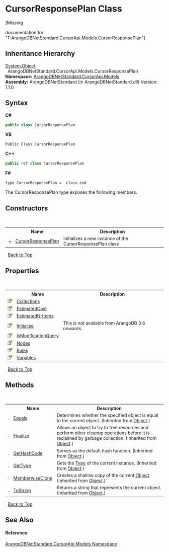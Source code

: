 # CursorResponsePlan Class
 

\[Missing <summary> documentation for "T:ArangoDBNetStandard.CursorApi.Models.CursorResponsePlan"\]


## Inheritance Hierarchy
<a href="https://docs.microsoft.com/dotnet/api/system.object" target="_blank" rel="noopener noreferrer">System.Object</a><br />&nbsp;&nbsp;ArangoDBNetStandard.CursorApi.Models.CursorResponsePlan<br />
**Namespace:**&nbsp;<a href="35799343-7a53-6c3b-95d1-21ff990d1b8b">ArangoDBNetStandard.CursorApi.Models</a><br />**Assembly:**&nbsp;ArangoDBNetStandard (in ArangoDBNetStandard.dll) Version: 1.1.0

## Syntax

**C#**<br />
``` C#
public class CursorResponsePlan
```

**VB**<br />
``` VB
Public Class CursorResponsePlan
```

**C++**<br />
``` C++
public ref class CursorResponsePlan
```

**F#**<br />
``` F#
type CursorResponsePlan =  class end
```

The CursorResponsePlan type exposes the following members.


## Constructors
&nbsp;<table><tr><th></th><th>Name</th><th>Description</th></tr><tr><td>![Public method](media/pubmethod.gif "Public method")</td><td><a href="e38d5802-a4f7-04b7-005f-983c949c88aa">CursorResponsePlan</a></td><td>
Initializes a new instance of the CursorResponsePlan class</td></tr></table>&nbsp;
<a href="#cursorresponseplan-class">Back to Top</a>

## Properties
&nbsp;<table><tr><th></th><th>Name</th><th>Description</th></tr><tr><td>![Public property](media/pubproperty.gif "Public property")</td><td><a href="03ab2ae4-2f69-0067-a9b0-3df047af4202">Collections</a></td><td /></tr><tr><td>![Public property](media/pubproperty.gif "Public property")</td><td><a href="04c07fe4-22bf-1e4e-e88a-6f5b8cc81277">EstimatedCost</a></td><td /></tr><tr><td>![Public property](media/pubproperty.gif "Public property")</td><td><a href="2f9c50f3-6815-45d1-fec0-41a0fd369995">EstimatedNrItems</a></td><td /></tr><tr><td>![Public property](media/pubproperty.gif "Public property")</td><td><a href="4049f48b-22dc-6e6a-be8b-2c117fe82ba6">Initialize</a></td><td>
This is not available from ArangoDB 3.6 onwards.</td></tr><tr><td>![Public property](media/pubproperty.gif "Public property")</td><td><a href="dc22d4f6-fc2c-1fd2-1312-944da9eabb8c">IsModificationQuery</a></td><td /></tr><tr><td>![Public property](media/pubproperty.gif "Public property")</td><td><a href="8df19ff3-a0d4-d752-e6c4-ed9f8202f457">Nodes</a></td><td /></tr><tr><td>![Public property](media/pubproperty.gif "Public property")</td><td><a href="345fbaff-7d4e-5c5a-94c1-789e66e2d957">Rules</a></td><td /></tr><tr><td>![Public property](media/pubproperty.gif "Public property")</td><td><a href="1483feb9-5b6f-f13b-5369-f90d53a0c371">Variables</a></td><td /></tr></table>&nbsp;
<a href="#cursorresponseplan-class">Back to Top</a>

## Methods
&nbsp;<table><tr><th></th><th>Name</th><th>Description</th></tr><tr><td>![Public method](media/pubmethod.gif "Public method")</td><td><a href="https://docs.microsoft.com/dotnet/api/system.object.equals#system-object-equals(system-object)" target="_blank" rel="noopener noreferrer">Equals</a></td><td>
Determines whether the specified object is equal to the current object.
 (Inherited from <a href="https://docs.microsoft.com/dotnet/api/system.object" target="_blank" rel="noopener noreferrer">Object</a>.)</td></tr><tr><td>![Protected method](media/protmethod.gif "Protected method")</td><td><a href="https://docs.microsoft.com/dotnet/api/system.object.finalize#system-object-finalize" target="_blank" rel="noopener noreferrer">Finalize</a></td><td>
Allows an object to try to free resources and perform other cleanup operations before it is reclaimed by garbage collection.
 (Inherited from <a href="https://docs.microsoft.com/dotnet/api/system.object" target="_blank" rel="noopener noreferrer">Object</a>.)</td></tr><tr><td>![Public method](media/pubmethod.gif "Public method")</td><td><a href="https://docs.microsoft.com/dotnet/api/system.object.gethashcode#system-object-gethashcode" target="_blank" rel="noopener noreferrer">GetHashCode</a></td><td>
Serves as the default hash function.
 (Inherited from <a href="https://docs.microsoft.com/dotnet/api/system.object" target="_blank" rel="noopener noreferrer">Object</a>.)</td></tr><tr><td>![Public method](media/pubmethod.gif "Public method")</td><td><a href="https://docs.microsoft.com/dotnet/api/system.object.gettype#system-object-gettype" target="_blank" rel="noopener noreferrer">GetType</a></td><td>
Gets the <a href="https://docs.microsoft.com/dotnet/api/system.type" target="_blank" rel="noopener noreferrer">Type</a> of the current instance.
 (Inherited from <a href="https://docs.microsoft.com/dotnet/api/system.object" target="_blank" rel="noopener noreferrer">Object</a>.)</td></tr><tr><td>![Protected method](media/protmethod.gif "Protected method")</td><td><a href="https://docs.microsoft.com/dotnet/api/system.object.memberwiseclone#system-object-memberwiseclone" target="_blank" rel="noopener noreferrer">MemberwiseClone</a></td><td>
Creates a shallow copy of the current <a href="https://docs.microsoft.com/dotnet/api/system.object" target="_blank" rel="noopener noreferrer">Object</a>.
 (Inherited from <a href="https://docs.microsoft.com/dotnet/api/system.object" target="_blank" rel="noopener noreferrer">Object</a>.)</td></tr><tr><td>![Public method](media/pubmethod.gif "Public method")</td><td><a href="https://docs.microsoft.com/dotnet/api/system.object.tostring#system-object-tostring" target="_blank" rel="noopener noreferrer">ToString</a></td><td>
Returns a string that represents the current object.
 (Inherited from <a href="https://docs.microsoft.com/dotnet/api/system.object" target="_blank" rel="noopener noreferrer">Object</a>.)</td></tr></table>&nbsp;
<a href="#cursorresponseplan-class">Back to Top</a>

## See Also


#### Reference
<a href="35799343-7a53-6c3b-95d1-21ff990d1b8b">ArangoDBNetStandard.CursorApi.Models Namespace</a><br />